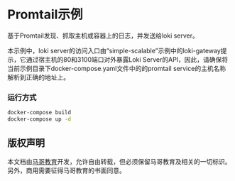 # Promtail示例

基于Promtail发现、抓取主机或容器上的日志，并发送给loki server。

本示例中，loki server的访问入口由“simple-scalable”示例中的loki-gateway提示，它通过宿主机的80和3100端口对外暴露Loki Server的API，因此，请确保将当前示例目录下docker-compose.yaml文件中的的promtail service的主机名称解析到正确的地址上。

### 运行方式

```bash
docker-compose build
docker-compose up -d
```

## 版权声明

本文档由[马哥教育](http://www.magedu.com/)开发，允许自由转载，但必须保留马哥教育及相关的一切标识。另外，商用需要征得马哥教育的书面同意。
